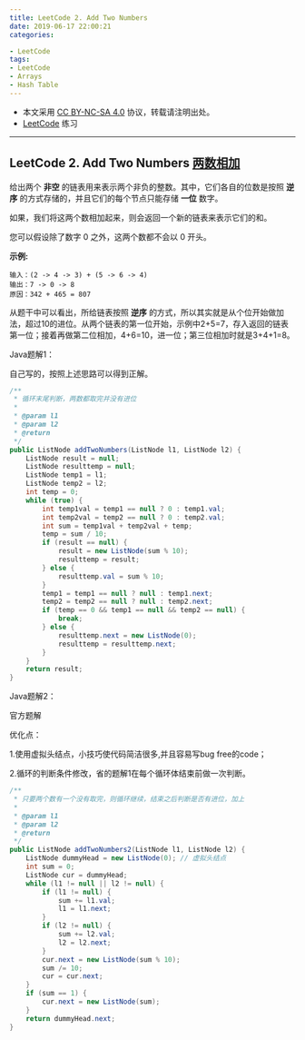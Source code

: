 ```yaml
---
title: LeetCode 2. Add Two Numbers
date: 2019-06-17 22:00:21
categories:

- LeetCode
tags:
- LeetCode 
- Arrays
- Hash Table
---
```


* 本文采用 [CC BY-NC-SA 4.0](https://creativecommons.org/licenses/by-nc-sa/4.0/deed.zh) 协议，转载请注明出处。
* [LeetCode](https://leetcode-cn.com/) 练习

---
## LeetCode 2. Add Two Numbers [两数相加](https://leetcode-cn.com/problems/add-two-numbers/)
给出两个 **非空** 的链表用来表示两个非负的整数。其中，它们各自的位数是按照 **逆序** 的方式存储的，并且它们的每个节点只能存储 **一位** 数字。

如果，我们将这两个数相加起来，则会返回一个新的链表来表示它们的和。

您可以假设除了数字 0 之外，这两个数都不会以 0 开头。

**示例:**

```
输入：(2 -> 4 -> 3) + (5 -> 6 -> 4)
输出：7 -> 0 -> 8
原因：342 + 465 = 807
```



从题干中可以看出，所给链表按照 **逆序** 的方式，所以其实就是从个位开始做加法，超过10的进位。从两个链表的第一位开始，示例中2+5=7，存入返回的链表第一位；接着再做第二位相加，4+6=10，进一位；第三位相加时就是3+4+1=8。



Java题解1：

自己写的，按照上述思路可以得到正解。

```java
/**
 * 循环末尾判断，两数都取完并没有进位
 * 
 * @param l1
 * @param l2
 * @return
 */
public ListNode addTwoNumbers(ListNode l1, ListNode l2) {
    ListNode result = null;
    ListNode resulttemp = null;
    ListNode temp1 = l1;
    ListNode temp2 = l2;
    int temp = 0;
    while (true) {
        int temp1val = temp1 == null ? 0 : temp1.val;
        int temp2val = temp2 == null ? 0 : temp2.val;
        int sum = temp1val + temp2val + temp;
        temp = sum / 10;
        if (result == null) {
            result = new ListNode(sum % 10);
            resulttemp = result;
        } else {
            resulttemp.val = sum % 10;
        }
        temp1 = temp1 == null ? null : temp1.next;
        temp2 = temp2 == null ? null : temp2.next;
        if (temp == 0 && temp1 == null && temp2 == null) {
            break;
        } else {
            resulttemp.next = new ListNode(0);
            resulttemp = resulttemp.next;
        }
    }
    return result;
}
```



Java题解2：

官方题解

优化点：

1.使用虚拟头结点，小技巧使代码简洁很多,并且容易写bug free的code；

2.循环的判断条件修改，省的题解1在每个循环体结束前做一次判断。

```java
/**
 * 只要两个数有一个没有取完，则循环继续，结束之后判断是否有进位，加上
 * 
 * @param l1
 * @param l2
 * @return
 */
public ListNode addTwoNumbers2(ListNode l1, ListNode l2) {
    ListNode dummyHead = new ListNode(0); // 虚拟头结点
    int sum = 0;
    ListNode cur = dummyHead;
    while (l1 != null || l2 != null) {
        if (l1 != null) {
            sum += l1.val;
            l1 = l1.next;
        }
        if (l2 != null) {
            sum += l2.val;
            l2 = l2.next;
        }
        cur.next = new ListNode(sum % 10);
        sum /= 10;
        cur = cur.next;
    }
    if (sum == 1) {
        cur.next = new ListNode(sum);
    }
    return dummyHead.next;
}
```

